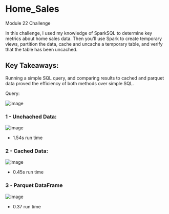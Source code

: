 # Home_Sales
Module 22 Challenge

In this challenge, I used my knowledge of SparkSQL to determine key metrics about home sales data. Then you'll use Spark to create temporary views, partition the data, cache and uncache a temporary table, and verify that the table has been uncached.

## Key Takeaways:
Running a simple SQL query, and comparing results to cached and parquet data proved the efficiency of both methods over simple SQL.

Query:

![image](https://github.com/gusmendesbh/Home_Sales/assets/94866814/b307287b-acb3-4308-88d3-9d9140d4b831)

### 1 - Unchached Data: 
 ![image](https://github.com/gusmendesbh/Home_Sales/assets/94866814/aac31069-bee5-4433-9400-ca45fb265f8e)
 - 1.54s run time

### 2 - Cached Data:
![image](https://github.com/gusmendesbh/Home_Sales/assets/94866814/eec2e637-65e2-4631-aabf-12b8af8d80e2)
- 0.45s run time

### 3 - Parquet DataFrame
![image](https://github.com/gusmendesbh/Home_Sales/assets/94866814/6760561f-bde5-40f6-85e2-dbe2ad75d35e)
- 0.37 run time
